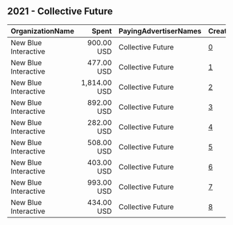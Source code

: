 ## 2021 - Collective Future 
|OrganizationName|Spent|PayingAdvertiserNames|CreativeUrls|Impressions|Genders|AgeBrackets|CountryCodes|BillingAddresses|CandidateBallotInformation|
|:---|---:|:---|:---|---:|:---|:---|:---|:---|:---|
|New Blue Interactive|900.00 USD|Collective Future|[0](https://www.snap.com/political-ads/asset/b1d00f4c778f49a49fdde995e44218ebdbc503ee4347ed52b7bbee045e94a4d0?mediaType=png)|42,832||18+|united states|"1146 Connecticut Ave,Washington,20036,US"|Collective Future|
|New Blue Interactive|477.00 USD|Collective Future|[1](https://www.snap.com/political-ads/asset/eb4a9814ac017c4108a353bef5594d17718e5358d931e041a2f619f5047ae039?mediaType=jpg)|25,015||18+|united states|"1146 Connecticut Ave,Washington,20036,US"|Collective Future|
|New Blue Interactive|1,814.00 USD|Collective Future|[2](https://www.snap.com/political-ads/asset/178b20546431f1df404c32197a9708eebb8b0dc2e4519e6422246e745026d914?mediaType=png)|90,140||18+|united states|"1146 Connecticut Ave,Washington,20036,US"|Collective Future|
|New Blue Interactive|892.00 USD|Collective Future|[3](https://www.snap.com/political-ads/asset/85976f2a9ec98c5e9262c858403f1bf273eb412464bf28883fd5de86e844753d?mediaType=png)|47,852||18+|united states|"1146 Connecticut Ave,Washington,20036,US"|Collective Future|
|New Blue Interactive|282.00 USD|Collective Future|[4](https://www.snap.com/political-ads/asset/8e9af093886f464d1015187bf7728cb91a14eec96baf01f9eb09edca6bb0fe3b?mediaType=jpg)|15,381||18+|united states|"1146 Connecticut Ave,Washington,20036,US"|Collective Future|
|New Blue Interactive|508.00 USD|Collective Future|[5](https://www.snap.com/political-ads/asset/0a98d2a7bd8dca03a26873c387d41b530311f764773769f392ca74695dd94c1c?mediaType=png)|27,409||18+|united states|"1146 Connecticut Ave,Washington,20036,US"|Collective Future|
|New Blue Interactive|403.00 USD|Collective Future|[6](https://www.snap.com/political-ads/asset/4714656a8312c0425a6e01f013c86962adfbb3e14d3577037c26cc689a528a50?mediaType=png)|20,133||18+|united states|"1146 Connecticut Ave,Washington,20036,US"|Collective Future|
|New Blue Interactive|993.00 USD|Collective Future|[7](https://www.snap.com/political-ads/asset/852028431c07976bd343cde93ef37dfd7da1ceb921c2c73680d610e9c958675f?mediaType=jpg)|51,214||18+|united states|"1146 Connecticut Ave,Washington,20036,US"|Collective Future|
|New Blue Interactive|434.00 USD|Collective Future|[8](https://www.snap.com/political-ads/asset/2bdade236fbe25a13de3f03452827d45d22ab226908ecb69f2deb9af220cf242?mediaType=png)|21,465||18+|united states|"1146 Connecticut Ave,Washington,20036,US"|Collective Future|
